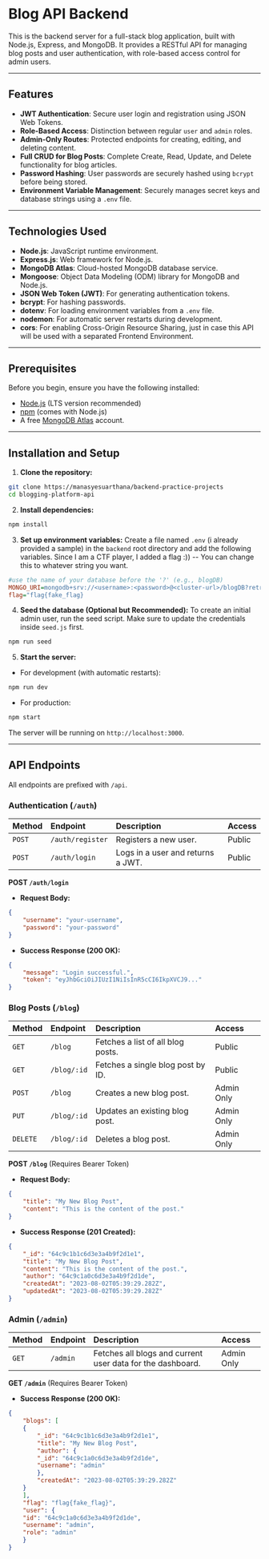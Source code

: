 # Blog API Backend

This is the backend server for a full-stack blog application, built with Node.js, Express, and MongoDB. It provides a RESTful API for managing blog posts and user authentication, with role-based access control for admin users.

---

## Features

- **JWT Authentication**: Secure user login and registration using JSON Web Tokens.
- **Role-Based Access**: Distinction between regular `user` and `admin` roles.
- **Admin-Only Routes**: Protected endpoints for creating, editing, and deleting content.
- **Full CRUD for Blog Posts**: Complete Create, Read, Update, and Delete functionality for blog articles.
- **Password Hashing**: User passwords are securely hashed using `bcrypt` before being stored.
- **Environment Variable Management**: Securely manages secret keys and database strings using a `.env` file.

---

## Technologies Used

- **Node.js**: JavaScript runtime environment.
- **Express.js**: Web framework for Node.js.
- **MongoDB Atlas**: Cloud-hosted MongoDB database service.
- **Mongoose**: Object Data Modeling (ODM) library for MongoDB and Node.js.
- **JSON Web Token (JWT)**: For generating authentication tokens.
- **bcrypt**: For hashing passwords.
- **dotenv**: For loading environment variables from a `.env` file.
- **nodemon**: For automatic server restarts during development.
- **cors**: For enabling Cross-Origin Resource Sharing, just in case this API will be used with a separated Frontend Environment.

---

## Prerequisites

Before you begin, ensure you have the following installed:
- [Node.js](https://nodejs.org/en/) (LTS version recommended)
- [npm](https://www.npmjs.com/) (comes with Node.js)
- A free [MongoDB Atlas](https://www.mongodb.com/cloud/atlas) account.

---

## Installation and Setup

1. **Clone the repository:**
```sh
git clone https://manasyesuarthana/backend-practice-projects
cd blogging-platform-api
```

2. **Install dependencies:**
```sh
npm install
```

3. **Set up environment variables:**
Create a file named `.env` (i already provided a sample) in the `backend` root directory and add the following variables. Since I am a CTF player, I added a flag :)) -- You can change this to whatever string you want.

```ini
#use the name of your database before the '?' (e.g., blogDB)
MONGO_URI=mongodb+srv://<username>:<password>@<cluster-url>/blogDB?retryWrites=true&w=majority
flag="flag{fake_flag}
```

4. **Seed the database (Optional but Recommended):**
To create an initial admin user, run the seed script. Make sure to update the credentials inside `seed.js` first.
```sh
npm run seed
```

5. **Start the server:**
- For development (with automatic restarts):
```sh
npm run dev
```
- For production:
```sh
npm start
```

The server will be running on `http://localhost:3000`.

---

## API Endpoints

All endpoints are prefixed with `/api`.

### Authentication (`/auth`)

| Method | Endpoint         | Description                   | Access  |
| :----- | :--------------- | :---------------------------- | :------ |
| `POST` | `/auth/register` | Registers a new user.         | Public  |
| `POST` | `/auth/login`    | Logs in a user and returns a JWT. | Public  |

**POST `/auth/login`**
- **Request Body:**
```json
{
    "username": "your-username",
    "password": "your-password"
}
```
- **Success Response (200 OK):**
```json
{
    "message": "Login successful.",
    "token": "eyJhbGciOiJIUzI1NiIsInR5cCI6IkpXVCJ9..."
}
```

### Blog Posts (`/blog`)

| Method   | Endpoint     | Description                       | Access      |
| :------- | :----------- | :-------------------------------- | :---------- |
| `GET`    | `/blog`      | Fetches a list of all blog posts. | Public      |
| `GET`    | `/blog/:id`  | Fetches a single blog post by ID. | Public      |
| `POST`   | `/blog`      | Creates a new blog post.          | Admin Only  |
| `PUT`    | `/blog/:id`  | Updates an existing blog post.    | Admin Only  |
| `DELETE` | `/blog/:id`  | Deletes a blog post.              | Admin Only  |

**POST `/blog`** (Requires Bearer Token)
- **Request Body:**
```json
{
    "title": "My New Blog Post",
    "content": "This is the content of the post."
}
```

- **Success Response (201 Created):**
```json
{
    "_id": "64c9c1b1c6d3e3a4b9f2d1e1",
    "title": "My New Blog Post",
    "content": "This is the content of the post.",
    "author": "64c9c1a0c6d3e3a4b9f2d1de",
    "createdAt": "2023-08-02T05:39:29.282Z",
    "updatedAt": "2023-08-02T05:39:29.282Z"
}
```

### Admin (`/admin`)

| Method | Endpoint | Description                                       | Access     |
| :----- | :------- | :------------------------------------------------ | :--------- |
| `GET`  | `/admin` | Fetches all blogs and current user data for the dashboard. | Admin Only |

**GET `/admin`** (Requires Bearer Token)
- **Success Response (200 OK):**
```json
{
    "blogs": [
    {
        "_id": "64c9c1b1c6d3e3a4b9f2d1e1",
        "title": "My New Blog Post",
        "author": {
        "_id": "64c9c1a0c6d3e3a4b9f2d1de",
        "username": "admin"
        },
        "createdAt": "2023-08-02T05:39:29.282Z"
    }
    ],
    "flag": "flag{fake_flag}",
    "user": {
    "id": "64c9c1a0c6d3e3a4b9f2d1de",
    "username": "admin",
    "role": "admin"
    }
}

```
